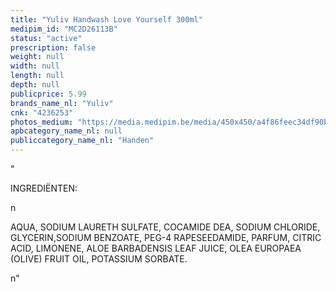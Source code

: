 ```yaml
---
title: "Yuliv Handwash Love Yourself 300ml"
medipim_id: "MC2D26113B"
status: "active"
prescription: false
weight: null
width: null
length: null
depth: null
publicprice: 5.99
brands_name_nl: "Yuliv"
cnk: "4236253"
photos_medium: "https://media.medipim.be/media/450x450/a4f86feec34df90bc548ea10eaf9de5b.jpg"
apbcategory_name_nl: null
publiccategory_name_nl: "Handen"
---
```

"<p>INGREDIËNTEN:</p>n<p>AQUA, SODIUM LAURETH SULFATE, COCAMIDE DEA, SODIUM CHLORIDE, GLYCERIN,SODIUM BENZOATE, PEG-4 RAPESEEDAMIDE, PARFUM, CITRIC ACID, LIMONENE, ALOE BARBADENSIS LEAF JUICE, OLEA EUROPAEA (OLIVE) FRUIT OIL, POTASSIUM SORBATE.</p>n"
